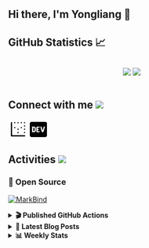 ## Hi there, I'm Yongliang 👋 

## GitHub Statistics :chart_with_upwards_trend:
<div align="center">
<div style="display: flex; align-items: center; justify-content: center;">

[![](https://github-readme-stats.vercel.app/api?username=tlylt&show_icons=true&theme=tokyonight&hide_border=true&locale=en)](https://github.com/tlylt)
[![](https://github-readme-streak-stats.herokuapp.com/?user=tlylt&theme=tokyonight&hide_border=true)](https://github.com/tlylt)
</div>
</div>

## Connect with me <img src="https://media.giphy.com/media/2wh5K5yE3ulp3xgYcG/giphy-downsized.gif" width="30">

<a href="https://www.yongliangliu.com/" target="_blank"><img align="center" src="static/site-icon.png" alt="yongliangliu.com" height="40" width="40" /></a>
<a href="https://dev.to/tlylt" target="_blank"><img align="center" src="static/dev-badge.svg" alt="dev.to/tlylt" height="35" width="35" /></a>

## Activities <img src="https://media.giphy.com/media/WUlplcMpOCEmTGBtBW/giphy.gif" width="30">

### 🔭 Open Source

[![MarkBind](https://github-readme-stats.vercel.app/api/pin/?username=markbind&repo=markbind)](https://github.com/MarkBind/markbind)

<details>
<summary> <b>🎬 Published GitHub Actions </b> </summary>

[![install-graphviz](https://github-readme-stats.vercel.app/api/pin/?username=tlylt&repo=install-graphviz)](https://github.com/tlylt/install-graphviz)

[![reposense-action](https://github-readme-stats.vercel.app/api/pin/?username=tlylt&repo=reposense-action)](https://github.com/tlylt/reposense-action)

[![markbin-action](https://github-readme-stats.vercel.app/api/pin/?username=markbind&repo=markbind-action)](https://github.com/MarkBind/markbind-action)

</details>

<details>
<summary> <b>📕 Latest Blog Posts</b> </summary>

<!-- BLOG-POST-LIST:START -->
- [Open Source Software &lpar;OSS&rpar; Developer Journey](https://www.yongliangliu.com/blog/oss-dev-logs/)
- [Crossing abstraction barrier between parent and child class](https://www.yongliangliu.com/blog/cross-abstraction-barrier-between-parent-child/)
- [Intermediate GitHub CI Workflow Walk Through](https://www.yongliangliu.com/blog/intermediate-github-ci-workflow-walk-through/)
- [RooFind](https://www.yongliangliu.com/blog/roofind/)
- [Prove that the problem of determining whether a graph is connected is evasive](https://www.yongliangliu.com/blog/prove-graph-check-connected-evasive/)
<!-- BLOG-POST-LIST:END -->

</details>

<details>
<summary> <b>📊 Weekly Stats</b> </summary>

<!--START_SECTION:waka-->
![Code Time](http://img.shields.io/badge/Code%20Time-0%20secs-blue)

**🐱 My GitHub Data** 

> 🏆 3,091 Contributions in the Year 2022
 > 
> 📦 282.5 kB Used in GitHub's Storage 
 > 
> 🚫 Not Opted to Hire
 > 
> 📜 114 Public Repositories 
 > 
> 🔑 15 Private Repositories  
 > 
**I'm an Early 🐤** 

```text
🌞 Morning    442 commits    ██████░░░░░░░░░░░░░░░░░░░   27.05% 
🌆 Daytime    418 commits    ██████░░░░░░░░░░░░░░░░░░░   25.58% 
🌃 Evening    637 commits    █████████░░░░░░░░░░░░░░░░   38.98% 
🌙 Night      137 commits    ██░░░░░░░░░░░░░░░░░░░░░░░   8.38%

```
📅 **I'm Most Productive on Friday** 

```text
Monday       211 commits    ███░░░░░░░░░░░░░░░░░░░░░░   12.91% 
Tuesday      184 commits    ██░░░░░░░░░░░░░░░░░░░░░░░   11.26% 
Wednesday    235 commits    ███░░░░░░░░░░░░░░░░░░░░░░   14.38% 
Thursday     265 commits    ████░░░░░░░░░░░░░░░░░░░░░   16.22% 
Friday       269 commits    ████░░░░░░░░░░░░░░░░░░░░░   16.46% 
Saturday     214 commits    ███░░░░░░░░░░░░░░░░░░░░░░   13.1% 
Sunday       256 commits    ████░░░░░░░░░░░░░░░░░░░░░   15.67%

```


📊 **This Week I Spent My Time On** 

```text
⌚︎ Time Zone: Asia/Singapore

💬 Programming Languages: 
Markdown                 2 hrs 48 mins       ██████████░░░░░░░░░░░░░░░   41.26% 
JavaScript               2 hrs 8 mins        ███████░░░░░░░░░░░░░░░░░░   31.46% 
JSON                     46 mins             ██░░░░░░░░░░░░░░░░░░░░░░░   11.46% 
HTML                     31 mins             ██░░░░░░░░░░░░░░░░░░░░░░░   7.78% 
Go                       22 mins             █░░░░░░░░░░░░░░░░░░░░░░░░   5.6%

```


 Last Updated on 14/06/2022 00:45:29 UTC
<!--END_SECTION:waka-->

</details>
